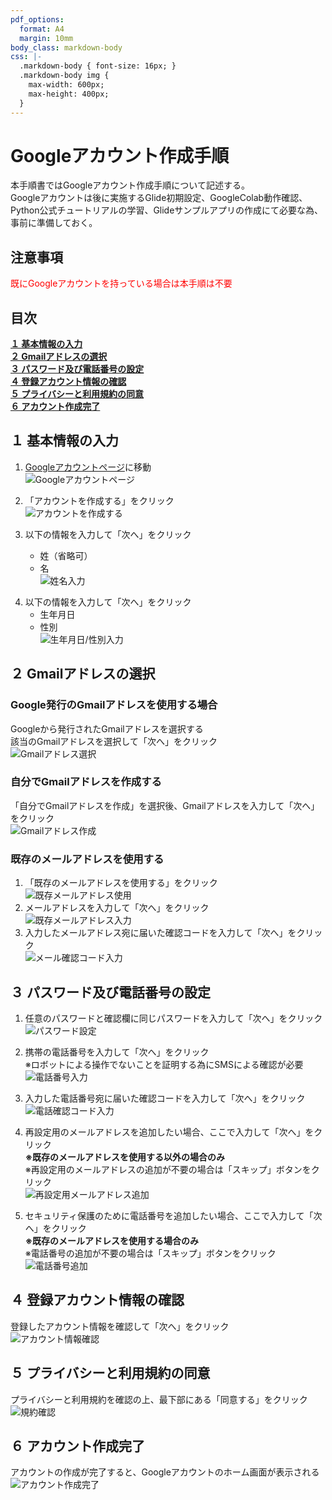 ```yaml
---
pdf_options:
  format: A4
  margin: 10mm
body_class: markdown-body
css: |-
  .markdown-body { font-size: 16px; }
  .markdown-body img {
    max-width: 600px;
    max-height: 400px;
  }
---
```


# Googleアカウント作成手順

本手順書ではGoogleアカウント作成手順について記述する。  
Googleアカウントは後に実施するGlide初期設定、GoogleColab動作確認、Python公式チュートリアルの学習、Glideサンプルアプリの作成にて必要な為、事前に準備しておく。

## 注意事項
<span style="color: red;">既にGoogleアカウントを持っている場合は本手順は不要</span>  

## 目次
[**１ 基本情報の入力**](#１-基本情報の入力)  
[**２ Gmailアドレスの選択**](#２-gmailアドレスの選択)  
[**３ パスワード及び電話番号の設定**](#３-パスワード及び電話番号の設定)  
[**４ 登録アカウント情報の確認**](#４-登録アカウント情報の確認)  
[**５ プライバシーと利用規約の同意**](#５-プライバシーと利用規約の同意)  
[**６ アカウント作成完了**](#６-アカウント作成完了)  

## １ 基本情報の入力

1. [Googleアカウントページ](https://www.google.com/intl/ja/account/about/)に移動  
![Googleアカウントページ](media/Googleアカウント作成手順/Googleアカウント作成手順_01.png)

2. 「アカウントを作成する」をクリック  
![アカウントを作成する](media/Googleアカウント作成手順/Googleアカウント作成手順_02.png)

3. 以下の情報を入力して「次へ」をクリック  
    - 姓（省略可）  
    - 名  
![姓名入力](media/Googleアカウント作成手順/Googleアカウント作成手順_03.png)

<div style="page-break-before:always"></div>

4. 以下の情報を入力して「次へ」をクリック  
    - 生年月日  
    - 性別  
![生年月日/性別入力](media/Googleアカウント作成手順/Googleアカウント作成手順_04.png)

## ２ Gmailアドレスの選択

### Google発行のGmailアドレスを使用する場合

Googleから発行されたGmailアドレスを選択する  
    該当のGmailアドレスを選択して「次へ」をクリック  
![Gmailアドレス選択](media/Googleアカウント作成手順/Googleアカウント作成手順_05_01.png)  

<div style="page-break-before:always"></div>

### 自分でGmailアドレスを作成する

「自分でGmailアドレスを作成」を選択後、Gmailアドレスを入力して「次へ」をクリック  
![Gmailアドレス作成](media/Googleアカウント作成手順/Googleアカウント作成手順_05_02.png)  

### 既存のメールアドレスを使用する

1. 「既存のメールアドレスを使用する」をクリック  
![既存メールアドレス使用](media/Googleアカウント作成手順/Googleアカウント作成手順_05_03.png)  
2. メールアドレスを入力して「次へ」をクリック  
![既存メールアドレス入力](media/Googleアカウント作成手順/Googleアカウント作成手順_05_04.png)  
3. 入力したメールアドレス宛に届いた確認コードを入力して「次へ」をクリック  
![メール確認コード入力](media/Googleアカウント作成手順/Googleアカウント作成手順_05_05.png)  

<div style="page-break-before:always"></div>

## ３ パスワード及び電話番号の設定

1. 任意のパスワードと確認欄に同じパスワードを入力して「次へ」をクリック  
![パスワード設定](media/Googleアカウント作成手順/Googleアカウント作成手順_06.png)  

2. 携帯の電話番号を入力して「次へ」をクリック  
※ロボットによる操作でないことを証明する為にSMSによる確認が必要  
![電話番号入力](media/Googleアカウント作成手順/Googleアカウント作成手順_07.png)  

3. 入力した電話番号宛に届いた確認コードを入力して「次へ」をクリック  
![電話確認コード入力](media/Googleアカウント作成手順/Googleアカウント作成手順_08.png)  

4. 再設定用のメールアドレスを追加したい場合、ここで入力して「次へ」をクリック  
**※既存のメールアドレスを使用する以外の場合のみ**  
※再設定用のメールアドレスの追加が不要の場合は「スキップ」ボタンをクリック  
![再設定用メールアドレス追加](media/Googleアカウント作成手順/Googleアカウント作成手順_13.png)  

<div style="page-break-before:always"></div>

5. セキュリティ保護のために電話番号を追加したい場合、ここで入力して「次へ」をクリック  
**※既存のメールアドレスを使用する場合のみ**  
※電話番号の追加が不要の場合は「スキップ」ボタンをクリック  
![電話番号追加](media/Googleアカウント作成手順/Googleアカウント作成手順_12.png)  

## ４ 登録アカウント情報の確認

登録したアカウント情報を確認して「次へ」をクリック  
![アカウント情報確認](media/Googleアカウント作成手順/Googleアカウント作成手順_09.png)  

<div style="page-break-before:always"></div>

## ５ プライバシーと利用規約の同意
プライバシーと利用規約を確認の上、最下部にある「同意する」をクリック  
![規約確認](media/Googleアカウント作成手順/Googleアカウント作成手順_10.png)  

## ６ アカウント作成完了
アカウントの作成が完了すると、Googleアカウントのホーム画面が表示される  
![アカウント作成完了](media/Googleアカウント作成手順/Googleアカウント作成手順_11.png)  
